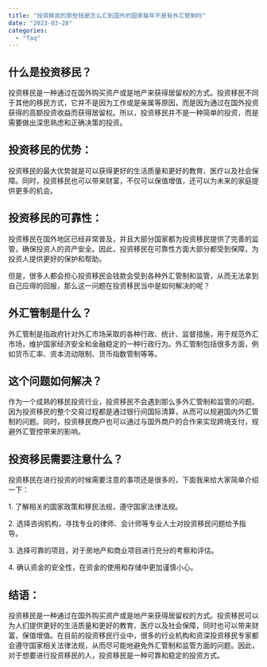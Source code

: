 ```yaml
---
title: "投资移民的那些钱是怎么汇到国外的国家每年不是有外汇管制吗"
date: "2023-03-28"
categories: 
  - "faq"
---
```


## 什么是投资移民？

投资移民是一种通过在国外购买资产或是地产来获得居留权的方式。投资移民不同于其他的移民方式，它并不是因为工作或是亲属等原因，而是因为通过在国外投资获得的高额投资收益而获得居留权。所以，投资移民并不是一种简单的投资，而是需要做出深思熟虑和正确决策的投资。

## 投资移民的优势：

投资移民的最大优势就是可以获得更好的生活质量和更好的教育、医疗以及社会保障。同时，投资移民也可以带来财富，不仅可以保值增值，还可以为未来的家庭提供更多的机会。

## 投资移民的可靠性：

投资移民在国外地区已经非常普及，并且大部分国家都为投资移民提供了完善的监管，确保投资人的资产安全。因此，投资移民在可靠性方面大部分都受到保障，为投资人提供更好的保护和帮助。

但是，很多人都会担心投资移民会钱款会受到各种外汇管制和监管，从而无法拿到自己应得的回报，那么这一问题在投资移民当中是如何解决的呢？

## 外汇管制是什么？

外汇管制是指政府针对外汇市场采取的各种行政、统计、监督措施，用于规范外汇市场，维护国家经济安全和金融稳定的一种行政行为。外汇管制包括很多方面，例如货币汇率、资本流动限制、货币指数管制等等。

## 这个问题如何解决？

作为一个成熟的移民投资行业，投资移民不会遇到那么多外汇管制和监管的问题。因为投资移民的整个交易过程都是通过银行间国际清算，从而可以规避国内外汇管制的问题。同时，投资移民商户也可以通过与国外商户的合作来实现跨境支付，规避外汇管控带来的影响。

## 投资移民需要注意什么？

投资移民在进行投资的时候需要注意的事项还是很多的，下面我来给大家简单介绍一下：

1\. 了解相关的国家政策和移民法规，遵守国家法律法规。

2\. 选择咨询机构，寻找专业的律师、会计师等专业人士对投资移民问题给予指导。

3\. 选择可靠的项目，对于房地产和商业项目进行充分的考察和评估。

4\. 确认资金的安全性，在资金的使用和存储中更加谨慎小心。

## 结语：

投资移民是一种通过在国外购买资产或是地产来获得居留权的方式。投资移民可以为人们提供更好的生活质量和更好的教育、医疗以及社会保障，同时也可以带来财富，保值增值。在目前的投资移民行业中，很多的行业机构和资深投资移民专家都会遵守国家相关法律法规，从而尽可能地避免外汇管制和监管方面的问题。因此，对于想要进行投资移民的人，投资移民是一种可靠和稳定的投资方式。
